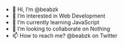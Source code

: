 - 👋 Hi, I’m @beabzk
- 👀 I’m interested in Web Development
- 🌱 I’m currently learning JavaScript
- 💞️ I’m looking to collaborate on Nothing
- 📫 How to reach me? @beabzk on Twitter

<!---
beabzk/beabzk is a ✨ special ✨ repository because its `README.md` (this file) appears on your GitHub profile.
You can click the Preview link to take a look at your changes.
--->

